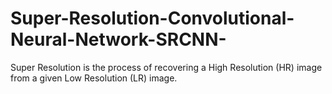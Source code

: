 # Super-Resolution-Convolutional-Neural-Network-SRCNN-
Super Resolution is the process of recovering a High Resolution (HR) image from a given Low Resolution (LR) image.
